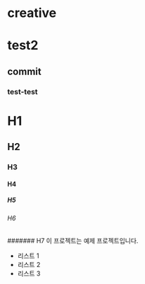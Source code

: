# creative
# test2
## commit
### test-test

# H1
## H2
### H3
#### H4
##### H5
###### H6
####### H7
이 프로젝트는 예제 프로젝트입니다.

- 리스트 1
- 리스트 2
- 리스트 3
